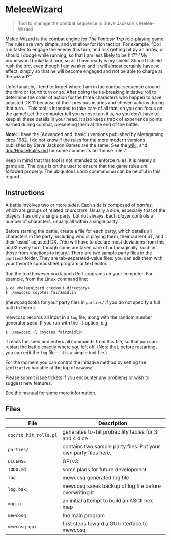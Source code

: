 # MeleeWizard
> Tool to manage the combat sequence in Steve Jackson's Melee-Wizard

Melee-Wizard is the combat engine for *The Fantasy Trip* role-playing game.
The rules are very simple, and yet allow for rich tactics.  For example,
"Do I run faster
to engage the enemy this turn, and risk getting hit by an arrow, or should I
dodge while running, so that I am less likely to be hit?"
"My broadsword broke
last turn, so all I have ready is my shield.  Should I shield
rush the orc, even though I am weaker and it will almost certainly have no
effect, simply so that he will become engaged and not be able to charge at
the wizard?"

Unfortunately, I tend to forget where I am in the combat sequence around the
third or fourth turn or so.  After doing the tie-breaking initiative roll to
determine the order of action for the three characters who happen to have
adjusted DX 11 because of their previous injuries and chosen actions during
that turn...  This tool is intended to take care of all that, so you can
focus on the game!  Let the computer tell you whose turn it is, so you don't
have to keep all these details in your head.
It also keeps track of experience points earned during combat, presenting
them at the end of the battle.

**Note:** I have the (Advanced and 'basic') versions published by Metagaming circa 1982.  I
  do not know if the rules for the more modern versions published by Steve
  Jackson Games are the same.  See the
  [wiki](https://github.com/d-rideout/MeleeWizard/wiki "repository wiki"),
  and [doc/HouseRules.md](doc/HouseRules.md "House Rules documentation") for some comments on 'house rules'.

Keep in mind that this tool is not intended to enforce rules, it is merely a
game aid.  The onus is on the user to ensure that the game rules are followed
properly.  The ubiquitous undo command `ud` can be helpful in this regard...

## Instructions

A battle involves two or more *sides*.  Each side is composed of *parties*,
which are groups of related *characters*.  Usually a side, especially that of
the players, has only a single party, but not always.  Each *player* controls
a number of characters, usually all within a single party.

Before starting the battle, create a file for each party, which details all
characters in the party, including who is playing them, their current ST, and
their 'usual' adjusted DX.  (You will have to declare most deviations from this
adjDX every turn, though some are taken care of automagically, such as those
from reactions to injury.)
There are two sample party files in the `parties/` folder.
They are tab-separated-value files: you can edit them with your favorite
spreadsheet program or text editor.

Run the tool however you launch Perl programs on your computer.  For
example, from the Linux command line:
```
$ cd <MeleeWizard checkout directory>
$ ./mewcosq coyotes fair2midlin
```
(mewcosq looks for your party files in `parties/` if you do not specify a
full path to them.)

mewcosq records all input in a `log` file, along with the random number generator
seed.  If you run with the `-l` option, e.g.
```
$ ./mewcosq -l coyotes fair2midlin
```
it reads the seed and enters all commands from this file, so that you can
restart the battle exactly where you left off.  (Note that, before
restarting, you can edit the `log` file -- it is a simple text file.)

For the moment you can control the initiative method by setting the
`$initiative` variable at the top of `mewcosq`.

Please submit issue tickets if you encounter any problems or wish to suggest
new features.

See the [manual](doc/manual.md) for some more information.

## Files

<!-- trying to get it to underline column headers below -->
__File__ | __Description__
---- | -----------
`doc/to_hit_rolls.pl` | generates to-hit probability tables for 3 and 4 dice
`parties/` | contains two sample party files.  Put your own party files here.
`LICENSE` | GPLv3
`TODO.md` | some plans for future development
`log`	  | mewcosq generated log file
`log.bak` | mewcosq saves backup of log file before overwriting it
`map.pl`  | an initial attempt to build an ASCII hex map
`mewcosq` | the main program
`mewcosq-gui` | first steps toward a GUI interface to mewcosq
